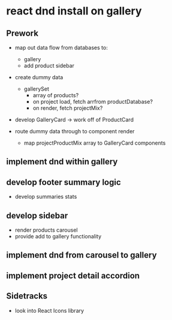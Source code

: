# react dnd install on gallery

## Prework
- map out data flow from databases to: 
    - gallery 
    - add product sidebar
- create dummy data
  - gallerySet
    - array of products?
    - on project load, fetch arrfrom productDatabase?
    - on render, fetch projectMix?
- develop GalleryCard -> work off of ProductCard

- route dummy data through to component render
  - map projectProductMix array to GalleryCard components


## implement dnd within gallery

## develop footer summary logic
  - develop summaries stats

## develop sidebar
  - render products carousel
  - provide add to gallery functionality

## implement dnd from carousel to gallery

## implement project detail accordion


## Sidetracks
- look into React Icons library
